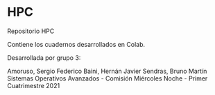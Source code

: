 # HPC
Repositorio HPC

Contiene los cuadernos desarrollados en Colab.

Desarrollada por grupo 3:

Amoruso, Sergio Federico
Baini, Hernán Javier
Sendras, Bruno Martín
Sistemas Operativos Avanzados - Comisión Miércoles Noche - Primer Cuatrimestre 2021
